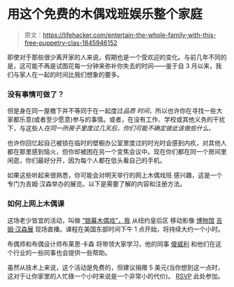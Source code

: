 # 用这个免费的木偶戏班娱乐整个家庭

> 原文：<https://lifehacker.com/entertain-the-whole-family-with-this-free-puppetry-clas-1845946152>

即使对于那些很少离开家的人来说，假期也是一个受欢迎的变化。与前几年不同的是，这可能不再是试图花每一分钟来弥补你失去的时间——鉴于自 3 月以来，我们与家人在一起的时间比我们想象的要多。



### 没有事情可做了？

但是身在同一屋檐下并不等同于在一起度过*品质* *时间*，所以也许你在寻找一些大家都乐意(或者至少愿意)参与的事情。或者，在没有工作、学校或其他义务的干扰下，与这些人*在同一所房子里度过几天后，你们可能不确定彼此该做些什么。*

也许你回忆起自己被锁在临时的壁橱办公室里度过的时光时会感到内疚，对其他人都在那里感到恼火，但你却被困在另一个变焦会议中。现在你们都在同一个房间里闲逛，你们最好分开，因为每个人都在低头看自己的手机。

如果这些听起来很熟悉，你可能会对明天举行的网上木偶戏班 感兴趣，这是一个专门为吉姆·汉森举办的展览。以下是需要了解的内容和注册方法。

### 如何上网上木偶课

这场老少皆宜的活动，叫做 [“银幕木偶戏”，我](http://www.movingimage.us/visit/calendar/2020/12/27/detail/puppetry-for-the-screen-with-brian-carson-silly-willy-friends) 从纽约皇后区 移动影像 [博物馆](http://www.movingimage.us/) [吉姆·汉森展](http://www.movingimage.us/exhibitions/2017/07/22/detail/the-jim-henson-exhibition/) 现场直播。课程在美国东部时间下午 1 点开始，将持续大约一个小时。

布偶师和布偶设计师布莱恩·卡森 将带领大家学习，他的同事 [傻威利](https://www.instagram.com/SillyWillyClub/?hl=en) 和他们在这个行业的一些同事也会提供一些帮助。

虽然从技术上来说，这个活动是免费的，但建议捐赠 5 美元(当你想到这一点时，这对于让你家里的人忙碌一个小时来说是一个非常小的代价)。 [RSVP](https://docs.google.com/forms/d/e/1FAIpQLSfcwKmMe0AbnkYLy_9YcdV5aUp57S18mzuM5WvS5mq0SCW66A/viewform) 此处参加。